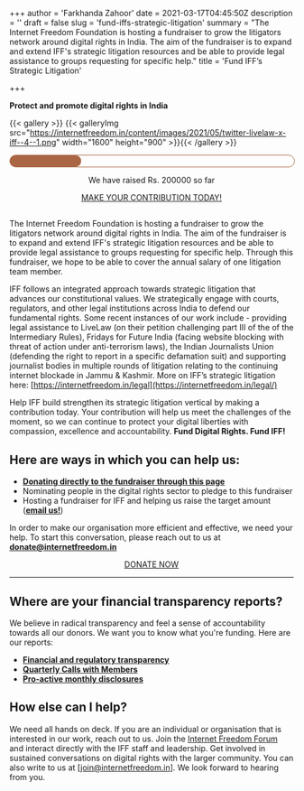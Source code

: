 +++
author = 'Farkhanda Zahoor'
date = 2021-03-17T04:45:50Z
description = ''
draft = false
slug = 'fund-iffs-strategic-litigation'
summary = "The Internet Freedom Foundation is hosting a fundraiser to grow the litigators network around digital rights in India. The aim of the fundraiser is to expand and extend IFF's strategic litigation resources and be able to provide legal assistance to groups requesting for specific help."
title = 'Fund IFF’s Strategic Litigation'

+++


**Protect and promote digital rights in India**

{{< gallery >}}
{{< galleryImg  src="https://internetfreedom.in/content/images/2021/05/twitter-livelaw-x-iff--4--1.png" width="1600" height="900" >}}{{< /gallery >}}

<style>
    
#progress {
    border-radius: 13px;
    border: 1px solid #a64;
    height: 20px;
    width: 100%;
}

#progress::after {
    content: '';
    display: block;
    background: #a64;
    width: calc((200000 / 800000) * 100%);
    height: 100%;
    border-radius: 9px;
}
</style>

<div id="progress">
</div>

<p style="text-align:center;">We have raised Rs. 200000 so far</p>

<div style="text-align:center;">
    <a href="https://internetfreedom.in/donate/" class="button">MAKE YOUR CONTRIBUTION TODAY!</a>
</div>

## 

The Internet Freedom Foundation is hosting a fundraiser to grow the litigators network around digital rights in India. The aim of the fundraiser is to expand and extend IFF's strategic litigation resources and be able to provide legal assistance to groups requesting for specific help. Through this fundraiser, we hope to be able to cover the annual salary of one litigation team member.

IFF follows an integrated approach towards strategic litigation that advances our constitutional values. We strategically engage with courts, regulators, and other legal institutions across India to defend our fundamental rights. Some recent instances of our work include - providing legal assistance to LiveLaw (on their petition challenging part III of the of the Intermediary Rules), Fridays for Future India (facing website blocking with threat of action under anti-terrorism laws), the Indian Journalists Union (defending the right to report in a specific defamation suit) and supporting journalist bodies in multiple rounds of litigation relating to the continuing internet blockade in Jammu & Kashmir. More on IFF’s strategic litigation here: [https://internetfreedom.in/legal](https://internetfreedom.in/legal/)

Help IFF build strengthen its strategic litigation vertical by making a contribution today. Your contribution will help us meet the challenges of the moment, so we can continue to protect your digital liberties with compassion, excellence and accountability. **Fund Digital Rights. Fund IFF!**

## ******Here are ways in which you can help us:******

* [**Donating directly to the fundraiser through this page**](https://internetfreedom.in/donate/)
* Nominating people in the digital rights sector to pledge to this fundraiser
* Hosting a fundraiser for IFF and helping us raise the target amount ([**email us!**](mailto:donate@internetfreedom.in))

In order to make our organisation more efficient and effective, we need your help. To start this conversation, please reach out to us at [**donate@internetfreedom.in**](mailto:donate@internetfreedom.in)

<div style="text-align:center;">
    <a href="https://internetfreedom.in/donate/" class="button">DONATE NOW</a>
</div>



---

## Where are your financial transparency reports?

We believe in radical transparency and feel a sense of accountability towards all our donors. We want you to know what you're funding. Here are our reports:

* [**Financial and regulatory transparency**](https://internetfreedom.in/transparency-and-finances)
* ****[Qua](https://youtu.be/V5b_zdrXkt4)**[r](https://youtu.be/V5b_zdrXkt4)**[terly Calls with Members](https://youtu.be/V5b_zdrXkt4)****
* [**Pro-active monthly disclosures**](https://twitter.com/internetfreedom/status/1224688870396059654)

## How else can I help?

We need all hands on deck. If you are an individual or organisation that is interested in our work, reach out to us. Join the [Internet Freedom Forum](http://forum.internetfreedom.in/) and interact directly with the IFF staff and leadership. Get involved in sustained conversations on digital rights with the larger community. You can also write to us at [join@internetfreedom.in]. We look forward to hearing from you.

